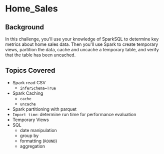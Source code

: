 # Home_Sales
## Background
In this challenge, you'll use your knowledge of SparkSQL to determine key metrics about home sales data. Then you'll use Spark to create temporary views, partition the data, cache and uncache a temporary table, and verify that the table has been uncached.
## Topics Covered
- Spark read CSV
    - `inferSchema=True`
- Spark Caching
    - `cache`
    - `uncache`
- Spark partitioning with parquet
- `Import time`: determine run time for performance evaluation
- Temporary Views
- SQL
    - date manipulation
    - group by
    - formatting (`ROUND`)
    - aggregation
